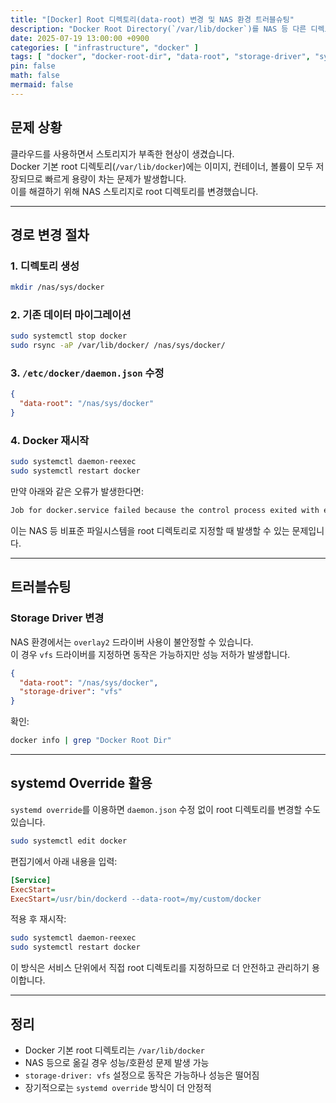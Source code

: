 ```yaml
---
title: "[Docker] Root 디렉토리(data-root) 변경 및 NAS 환경 트러블슈팅"
description: "Docker Root Directory(`/var/lib/docker`)를 NAS 등 다른 디렉토리로 변경하는 방법과, 발생할 수 있는 오류(troubleshooting) 및 systemd override 활용법을 정리합니다."
date: 2025-07-19 13:00:00 +0900
categories: [ "infrastructure", "docker" ]
tags: [ "docker", "docker-root-dir", "data-root", "storage-driver", "systemd", "troubleshooting" ]
pin: false
math: false
mermaid: false
---
```


## 문제 상황

클라우드를 사용하면서 스토리지가 부족한 현상이 생겼습니다.  
Docker 기본 root 디렉토리(`/var/lib/docker`)에는 이미지, 컨테이너, 볼륨이 모두 저장되므로 빠르게 용량이 차는 문제가 발생합니다.  
이를 해결하기 위해 NAS 스토리지로 root 디렉토리를 변경했습니다.

---

## 경로 변경 절차

### 1. 디렉토리 생성
```bash
mkdir /nas/sys/docker
```

### 2. 기존 데이터 마이그레이션
```bash
sudo systemctl stop docker
sudo rsync -aP /var/lib/docker/ /nas/sys/docker/
```

### 3. `/etc/docker/daemon.json` 수정
```json
{
  "data-root": "/nas/sys/docker"
}
```

### 4. Docker 재시작
```bash
sudo systemctl daemon-reexec
sudo systemctl restart docker
```

만약 아래와 같은 오류가 발생한다면:
```bash
Job for docker.service failed because the control process exited with error code.
```

이는 NAS 등 비표준 파일시스템을 root 디렉토리로 지정할 때 발생할 수 있는 문제입니다.

---

## 트러블슈팅

### Storage Driver 변경

NAS 환경에서는 `overlay2` 드라이버 사용이 불안정할 수 있습니다.  
이 경우 `vfs` 드라이버를 지정하면 동작은 가능하지만 성능 저하가 발생합니다.

```json
{
  "data-root": "/nas/sys/docker",
  "storage-driver": "vfs"
}
```

확인:
```bash
docker info | grep "Docker Root Dir"
```

---

## systemd Override 활용

`systemd override`를 이용하면 `daemon.json` 수정 없이 root 디렉토리를 변경할 수도 있습니다.

```bash
sudo systemctl edit docker
```

편집기에서 아래 내용을 입력:
```ini
[Service]
ExecStart=
ExecStart=/usr/bin/dockerd --data-root=/my/custom/docker
```

적용 후 재시작:
```bash
sudo systemctl daemon-reexec
sudo systemctl restart docker
```

이 방식은 서비스 단위에서 직접 root 디렉토리를 지정하므로 더 안전하고 관리하기 용이합니다.

---

## 정리

- Docker 기본 root 디렉토리는 `/var/lib/docker`  
- NAS 등으로 옮길 경우 성능/호환성 문제 발생 가능  
- `storage-driver: vfs` 설정으로 동작은 가능하나 성능은 떨어짐  
- 장기적으로는 `systemd override` 방식이 더 안정적  
